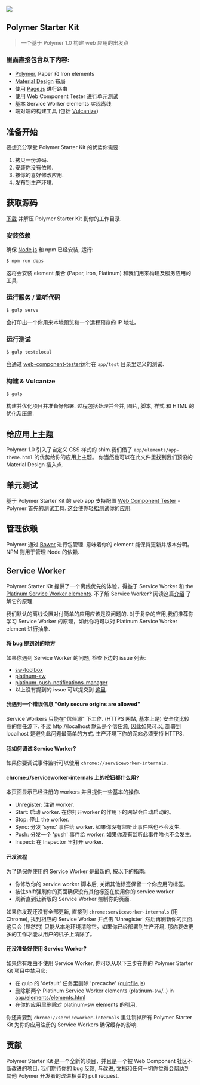 ![](https://cloud.githubusercontent.com/assets/110953/7877439/6a69d03e-0590-11e5-9fac-c614246606de.png) 
## Polymer Starter Kit

> 一个基于 Polymer 1.0 构建 web 应用的出发点

### 里面直接包含以下内容:

* [Polymer](http://polymer-project.org), Paper 和 Iron elements
* [Material Design](http://www.google.com/design/spec/material-design/introduction.html) 布局 
* 使用 [Page.js](https://visionmedia.github.io/page.js/) 进行路由
* 使用 Web Component Tester 进行单元测试
* 基本 Service Worker elements 实现离线
* 端对端的构建工具 (包括 [Vulcanize](https://github.com/Polymer/vulcanize))

## 准备开始

要想充分享受 Polymer Starter Kit 的优势你需要:

1. 拷贝一份源码.
2. 安装你没有依赖.
3. 按你的喜好修改应用.
4. 发布到生产环境.

## 获取源码

[下载](https://github.com/polymerelements/polymer-starter-kit/releases/latest) 并解压 Polymer Starter Kit 到你的工作目录.

### 安装依赖

确保 [Node.js](http://nodejs.org) 和 npm 已经安装, 运行:

```sh
$ npm run deps
```

这将会安装 element 集合 (Paper, Iron, Platinum) 和我们用来构建及服务应用的工具.

### 运行服务 / 监听代码

```sh
$ gulp serve
```

会打印出一个你用来本地预览和一个远程预览的 IP 地址。

### 运行测试

```sh
$ gulp test:local
```

会通过 [web-component-tester](https://github.com/Polymer/web-component-tester)运行在 `app/test` 目录里定义的测试.

### 构建 & Vulcanize

```sh
$ gulp
```

构建并优化项目并准备好部署. 过程包括处理并合并, 图片, 脚本, 样式 和 HTML 的优化及压缩.

## 给应用上主题

Polymer 1.0 引入了自定义 CSS 样式的 shim.我们借了 `app/elements/app-theme.html` 的优势给你的应用上主题。 你当然也可以在此文件里找到我们预设的 Material Design 插入点.

## 单元测试

基于 Polymer Starter Kit 的 web app 支持配置 [Web Component Tester](https://github.com/Polymer/web-component-tester) - Polymer 首先的测试工具. 这会使你轻松测试你的应用.

## 管理依赖

Polymer 通过 [Bower](http://bower.io) 进行包管理. 意味着你的 element 能保持更新并版本分明。 NPM 则用于管理 Node 的依赖.

## Service Worker

Polymer Starter Kit 提供了一个离线优先的体验，得益于 Service Worker 和 the [Platinum Service Worker elements](https://github.com/PolymerElements/platinum-sw). 不了解 Service Worker? 阅读这篇[介绍](http://www.html5rocks.com/en/tutorials/service-worker/introduction/) 了解它的原理.

我们默认的离线设置对付简单的应用应该是没问题的. 对于复杂的应用,我们推荐你学习 Service Worker 的原理，如此你将可以对 Platinum Service Worker element 进行抽象. 

#### 将 bug 提到对的地方

如果你遇到 Service Worker 的问题, 检查下边的 issue 列表:

* [sw-toolbox](https://github.com/GoogleChrome/sw-toolbox/issues)
* [platinum-sw](https://github.com/PolymerElements/platinum-sw/issues)
* [platinum-push-notifications-manager](https://github.com/PolymerElements/push-notification-manager/)
* 以上没有提到的 issue 可以提交到 [这里](https://github.com/polymerelements/polymer-starter-kit/issues).

#### 我遇到一个错误信息 "Only secure origins are allowed"

Service Workers 只能在"信任源" 下工作. (HTTPS 网站, 基本上是) 安全度比较高的信任源下. 不过 http://localhost 默认是个信任源, 因此如果可以, 部署到 localhost 是避免此问题最简单的方式. 生产环境下你的网站必须支持 HTTPS. 

#### 我如何调试 Service Worker?

如果你要调试事件监听可以使用 `chrome://serviceworker-internals`.

#### chrome://serviceworker-internals 上的按钮都什么用?

本页面显示已经注册的 workers 并且提供一些基本的操作.

* Unregister: 注销 worker.
* Start: 启动 worker. 在你打开worker 的作用下的网站会自动启动的。
* Stop: 停止 the worker.
* Sync: 分发 'sync' 事件给 worker. 如果你没有监听此事件啥也不会发生.
* Push: 分发一个 'push' 事件给 worker. 如果你没有监听此事件啥也不会发生.
* Inspect: 在 Inspector 里打开 worker.

#### 开发流程 

为了确保你使用的 Service Worker 是最新的, 按以下的指南:

* 你修改你的 service worker 脚本后, 关闭其他标签保留一个你应用的标签。
* 按住shift强刷你的页面确保没有其他标签在使用你的 service worker
* 刷新直到让新版的 Service Worker 控制你的页面.

如果你发现还没有全部更新, 直接到 `chrome:serviceworker-internals` (用 Chrome), 找到相应的 Service Worker 并点击 'Unregister' 然后再刷新你的页面. 这只会 (显然的) 只能从本地环境清除它。如果你已经部署到生产环境, 那你要做更多的工作才能从用户的机子上清除了。

#### 还没准备好使用 Service Worker?

如果你有理由不使用 Service Worker, 你可以从以下三步在你的 Polymer Starter Kit 项目中禁用它:

* 在 gulp 的 'default' 任务里删除 'precache' ([gulpfile.js](https://github.com/PolymerElements/polymer-starter-kit/blob/master/gulpfile.js)) 
* 删除那两个 Platinum Service Worker elements (platinum-sw/..) in [app/elements/elements.html](https://github.com/PolymerElements/polymer-starter-kit/blob/master/app/elements/elements.html)
* 在你的应用里删除对 platinum-sw elements 的[引用](https://github.com/PolymerElements/polymer-starter-kit/blob/master/app/index.html). 

你还需要到 `chrome://serviceworker-internals` 里注销掉所有 Polymer Starter Kit 为你的应用注册的 Service Workers 确保缓存的影响. 

## 贡献

Polymer Starter Kit 是一个全新的项目，并且是一个被 Web Component 社区不断改进的项目. 我们期待你的 bug 反馈, 与改进, 文档和任何一切你觉得会帮助到其他 Polymer 开发者的改进相关的 pull request.
